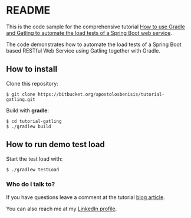 # README 
This is the code sample for the comprehensive tutorial [How to use Gradle and Gatling to automate the load tests of a Spring Boot web service](https://brokenrhythm.blog/gradle-gatling-springboot-automation).

The code demonstrates how to automate the load tests of a Spring Boot based RESTful Web Service using Gatling together with Gradle.

## How to install 
Clone this repository:

```
$ git clone https://bitbucket.org/apostolosbenisis/tutorial-gatling.git
```

Build with **gradle**:

```
$ cd tutorial-gatling
$ ./gradlew build
```

##  How to run demo test load
Start the test load with:
```
$ ./gradlew testLoad
```

### Who do I talk to? ###
If you have questions leave a comment at the tutorial [blog article](https://brokenrhythm.blog/gradle-gatling-springboot-automation).

You can also reach me at my [LinkedIn profile](https://www.linkedin.com/in/apostolos-benisis).